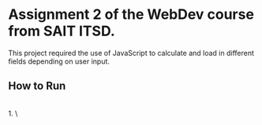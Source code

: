 # Assignment 2 of the WebDev course from SAIT ITSD.

This project required the use of JavaScript to calculate and load in different fields depending on user input.

## How to Run
\
  1. 
\
